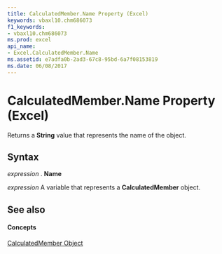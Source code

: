 ```yaml
---
title: CalculatedMember.Name Property (Excel)
keywords: vbaxl10.chm686073
f1_keywords:
- vbaxl10.chm686073
ms.prod: excel
api_name:
- Excel.CalculatedMember.Name
ms.assetid: e7adfa0b-2ad3-67c8-95bd-6a7f08153819
ms.date: 06/08/2017
---
```



# CalculatedMember.Name Property (Excel)

Returns a  **String** value that represents the name of the object.


## Syntax

 _expression_ . **Name**

 _expression_ A variable that represents a **CalculatedMember** object.


## See also


#### Concepts


[CalculatedMember Object](calculatedmember-object-excel.md)

